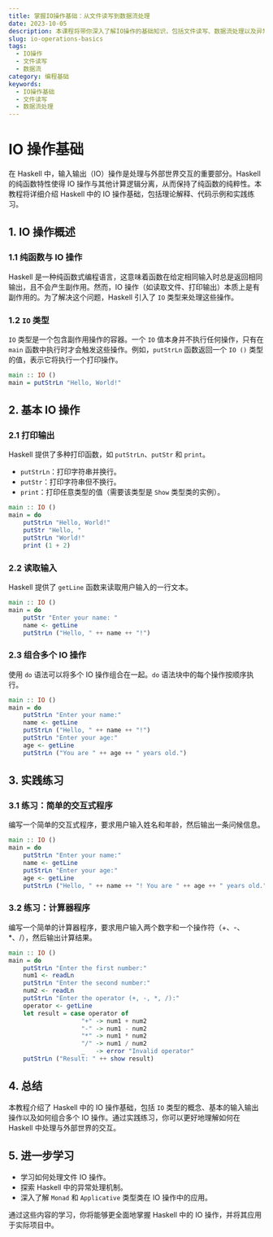 ```yaml
---
title: 掌握IO操作基础：从文件读写到数据流处理
date: 2023-10-05
description: 本课程将带你深入了解IO操作的基础知识，包括文件读写、数据流处理以及异常处理，帮助你掌握编程中的核心技能。
slug: io-operations-basics
tags:
  - IO操作
  - 文件读写
  - 数据流
category: 编程基础
keywords:
  - IO操作基础
  - 文件读写
  - 数据流处理
---
```


# IO 操作基础

在 Haskell 中，输入输出（IO）操作是处理与外部世界交互的重要部分。Haskell 的纯函数特性使得 IO 操作与其他计算逻辑分离，从而保持了纯函数的纯粹性。本教程将详细介绍 Haskell 中的 IO 操作基础，包括理论解释、代码示例和实践练习。

## 1. IO 操作概述

### 1.1 纯函数与 IO 操作

Haskell 是一种纯函数式编程语言，这意味着函数在给定相同输入时总是返回相同输出，且不会产生副作用。然而，IO 操作（如读取文件、打印输出）本质上是有副作用的。为了解决这个问题，Haskell 引入了 `IO` 类型来处理这些操作。

### 1.2 `IO` 类型

`IO` 类型是一个包含副作用操作的容器。一个 `IO` 值本身并不执行任何操作，只有在 `main` 函数中执行时才会触发这些操作。例如，`putStrLn` 函数返回一个 `IO ()` 类型的值，表示它将执行一个打印操作。

```haskell
main :: IO ()
main = putStrLn "Hello, World!"
```

## 2. 基本 IO 操作

### 2.1 打印输出

Haskell 提供了多种打印函数，如 `putStrLn`、`putStr` 和 `print`。

- `putStrLn`：打印字符串并换行。
- `putStr`：打印字符串但不换行。
- `print`：打印任意类型的值（需要该类型是 `Show` 类型类的实例）。

```haskell
main :: IO ()
main = do
    putStrLn "Hello, World!"
    putStr "Hello, "
    putStrLn "World!"
    print (1 + 2)
```

### 2.2 读取输入

Haskell 提供了 `getLine` 函数来读取用户输入的一行文本。

```haskell
main :: IO ()
main = do
    putStr "Enter your name: "
    name <- getLine
    putStrLn ("Hello, " ++ name ++ "!")
```

### 2.3 组合多个 IO 操作

使用 `do` 语法可以将多个 IO 操作组合在一起。`do` 语法块中的每个操作按顺序执行。

```haskell
main :: IO ()
main = do
    putStrLn "Enter your name:"
    name <- getLine
    putStrLn ("Hello, " ++ name ++ "!")
    putStrLn "Enter your age:"
    age <- getLine
    putStrLn ("You are " ++ age ++ " years old.")
```

## 3. 实践练习

### 3.1 练习：简单的交互式程序

编写一个简单的交互式程序，要求用户输入姓名和年龄，然后输出一条问候信息。

```haskell
main :: IO ()
main = do
    putStrLn "Enter your name:"
    name <- getLine
    putStrLn "Enter your age:"
    age <- getLine
    putStrLn ("Hello, " ++ name ++ "! You are " ++ age ++ " years old.")
```

### 3.2 练习：计算器程序

编写一个简单的计算器程序，要求用户输入两个数字和一个操作符（+、-、*、/），然后输出计算结果。

```haskell
main :: IO ()
main = do
    putStrLn "Enter the first number:"
    num1 <- readLn
    putStrLn "Enter the second number:"
    num2 <- readLn
    putStrLn "Enter the operator (+, -, *, /):"
    operator <- getLine
    let result = case operator of
                    "+" -> num1 + num2
                    "-" -> num1 - num2
                    "*" -> num1 * num2
                    "/" -> num1 / num2
                    _   -> error "Invalid operator"
    putStrLn ("Result: " ++ show result)
```

## 4. 总结

本教程介绍了 Haskell 中的 IO 操作基础，包括 `IO` 类型的概念、基本的输入输出操作以及如何组合多个 IO 操作。通过实践练习，你可以更好地理解如何在 Haskell 中处理与外部世界的交互。

## 5. 进一步学习

- 学习如何处理文件 IO 操作。
- 探索 Haskell 中的异常处理机制。
- 深入了解 `Monad` 和 `Applicative` 类型类在 IO 操作中的应用。

通过这些内容的学习，你将能够更全面地掌握 Haskell 中的 IO 操作，并将其应用于实际项目中。